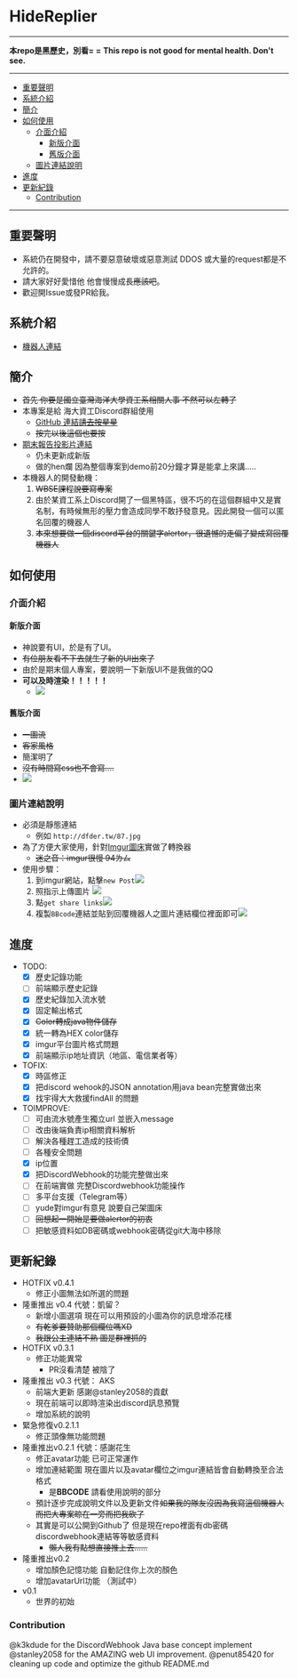 # HideReplier

-----------------
**本repo是黑歷史，別看= =**
**This repo is not good for mental health. Don't see.**

-----------------


<!-- To be compatible with GitHub, you should maintain a table of content by yourself. Recommend to use markdown extension in vscode. -->
+ [重要聲明](#重要聲明)
+ [系統介紹](#系統介紹)
+ [簡介](#簡介)
+ [如何使用](#如何使用)
  + [介面介紹](#介面介紹)
    + [新版介面](#新版介面)
    + [舊版介面](#舊版介面)
  + [圖片連結說明](#圖片連結說明)
+ [進度](#進度)
+ [更新紀錄](#更新紀錄)
  + [Contribution](#contribution)

---

## 重要聲明
- 系統仍在開發中，請不要惡意破壞或惡意測試 DDOS 或大量的request都是不允許的。
- 請大家好好愛惜他 他會慢慢成長~~應該吧~~。
- 歡迎開Issue或發PR給我。

## 系統介紹
- [機器人連結](https://hidedbot.herokuapp.com/)

## 簡介
- ~~首先 你要是國立臺灣海洋大學資工系相關人事 不然可以左轉了~~
- 本專案是給 海大資工Discord群組使用
    - [GitHub 連結~~請去按星星~~](https://github.com/DF-wu/NTOUCS_DiscordInvitationPage)
    - ~~按完以後這個也要按~~
- [期末報告投影片連結](https://docs.google.com/presentation/d/1bW8c_qMBIMk7MU57SnitGGbVtT4q9azKrPZhveccIRA/edit)
    - 仍未更新成新版
    - 做的hen爛 因為整個專案到demo前20分鐘才算是能拿上來講.....
- 本機器人的開發動機：
    1. ~~WBSE課程說要寫專案~~
    2. 由於某資工系上Discord開了一個黑特區，很不巧的在這個群組中又是實名制，有時候無形的壓力會造成同學不敢抒發意見。因此開發一個可以匿名回覆的機器人
    3. ~~本來想要做一個discord平台的關鍵字alertor，很遺憾的走偏了變成寫回覆機器人~~

## 如何使用

### 介面介紹

#### 新版介面
- 神說要有UI，於是有了UI。
- ~~有位朋友看不下去就生了新的UI出來了~~
- 由於是期末個人專案，要說明一下新版UI不是我做的QQ
- **可以及時渲染！！！！！**
    - ![](https://i.imgur.com/q0gZLma.png)

#### 舊版介面
- ~~一圖流~~
- ~~客家風格~~
- 簡潔明了
- ~~沒有時間寫css也不會寫....~~
- ![](https://i.imgur.com/JPOJWJM.jpg)

### 圖片連結說明
- 必須是靜態連結
    - 例如 `http://dfder.tw/87.jpg`
- 為了方便大家使用，針對[Imgur圖床](https://imgur.com)實做了轉換器
    - ~~迷之音：imgur很慢 94ㄌㄙ~~
- 使用步驟：
    1. 到imgur網站，點擊`new Post`![](https://i.imgur.com/rWKAPmW.jpg)
    2. 照指示上傳圖片 ![](https://i.imgur.com/SF1xZF5.png)
    3. 點`get share links`![](https://i.imgur.com/JQvCU3w.png)
    4. 複製`BBcode`連結並貼到回覆機器人之圖片連結欄位裡面即可![](https://i.imgur.com/FTNzuEt.png )

## 進度
- TODO:
    - [x] 歷史記錄功能
    - [ ] 前端顯示歷史記錄
    - [x] 歷史紀錄加入流水號
    - [x] 固定輸出格式
    - [x] ~~Color轉成java物件儲存~~
    - [x] 統一轉為HEX color儲存
    - [x] imgur平台圖片格式問題
    - [x] 前端顯示ip地址資訊（地區、電信業者等）
- TOFIX:
    - [x] 時區修正
    - [x] 把discord wehook的JSON annotation用java bean完整實做出來
    - [x] 找宇得大大救援findAll 的問題
- TOIMPROVE:
    - [ ] 可由流水號產生獨立url 並嵌入message
    - [ ] 改由後端負責ip相關資料解析
    - [ ] 解決各種趕工造成的技術債
    - [ ] 各種安全問題
    - [x] ip位置
    - [x] 把DiscordWebhook的功能完整做出來
    - [ ] 在前端實做 完整Discordwebhook功能操作
    - [ ] 多平台支援（Telegram等）
    - [ ] yude對imgur有意見 說要自己架圖床
    - [ ] ~~回想起一開始是要做alertor的初衷~~
    - [ ] 把敏感資料如DB密碼或webhook密碼從git大海中移除

## 更新紀錄
- HOTFIX v0.4.1
    - 修正小圖無法如所選的問題
- 隆重推出 v0.4  代號：凱留？
    - 新增小圖選項 現在可以用預設的小圖為你的訊息增添花樣
    - ~~有乾爹要贊助那個欄位嗎XD~~
    - ~~我跟公主連結不熟 圖是群裡抓的~~
- HOTFIX v0.3.1
    - 修正功能異常
        - PR沒看清楚 被陰了
- 隆重推出 v0.3 代號： AKS
    - 前端大更新 感謝@stanley2058的貢獻
    - 現在前端可以即時渲染出discord訊息預覽
    - 增加系統的說明
- 緊急修復v0.2.1.1
    - 修正頭像無功能問題
- 隆重推出v0.2.1 代號：感謝花生
    - 修正avatar功能 已可正常運作
    - 增加連結範圍 現在圖片以及avatar欄位之imgur連結皆會自動轉換至合法格式
        - 是**BBCODE** 請看使用說明的部分
    - 預計逐步完成說明文件以及更新文件~~如果我的隊友沒因為我寫這個機器人而把大專案晾在一旁而把我砍了~~
    - 其實是可以公開到Github了 但是現在repo裡面有db密碼 discordwebhook連結等等敏感資料
        - ~~懶人我有點想直接推上去......~~
- 隆重推出v0.2
    - 增加顏色記憶功能 自動記住你上次的顏色
    - 增加avatarUrl功能 （測試中）
- v0.1
    - 世界的初始

### Contribution
@k3kdude for the DiscordWebhook Java base concept implement
@stanley2058 for the AMAZING web UI improvement.
@penut85420 for cleaning up code and optimize the github README.md 